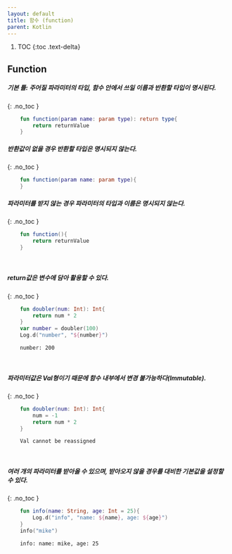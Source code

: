 ```yaml
---
layout: default
title: 함수 (function)
parent: Kotlin
---
```


1. TOC
{:toc .text-delta} 

## Function

##### 기본 틀: 주어질 파라미터의 타입, 함수 안에서 쓰일 이름과 반환할 타입이 명시된다.
{: .no_toc }
```kotlin
    fun function(param name: param type): return type{
        return returnValue
    }
```
##### 반환값이 없을 경우 반환할 타입은 명시되지 않는다.
{: .no_toc }
```kotlin
    fun function(param name: param type){
    }
```
##### 파라미터를 받지 않는 경우 파라미터의 타입과 이름은 명시되지 않는다.
{: .no_toc }
```kotlin
    fun function(){
        return returnValue
    }
```
<br/>

##### return값은 변수에 담아 활용할 수 있다. 
{: .no_toc }
```kotlin
    fun doubler(num: Int): Int{
        return num * 2
    }
    var number = doubler(100)
    Log.d("number", "${number}")
```
```
    number: 200
```

<br/>

##### 파라미터값은 Val형이기 때문에 함수 내부에서 변경 불가능하다(Immutable).
{: .no_toc }
```kotlin
    fun doubler(num: Int): Int{
        num = -1
        return num * 2
    }
```
```
    Val cannot be reassigned
```

<br/>

##### 여러 개의 파라미터를 받아올 수 있으며, 받아오지 않을 경우를 대비한 기본값을 설정할 수 있다.
{: .no_toc }
```kotlin
    fun info(name: String, age: Int = 25){
        Log.d("info", "name: ${name}, age: ${age}")
    }
    info("mike")
```

```
    info: name: mike, age: 25
```